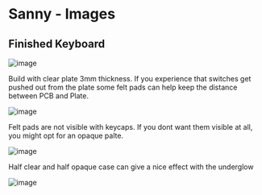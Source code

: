 # Sanny - Images



## Finished Keyboard

![image](https://user-images.githubusercontent.com/29768692/160660441-f4d9fd09-7196-463d-b877-e569e196f1fe.png)

Build with clear plate 3mm thickness. If you experience that switches get pushed out from the plate some felt pads can help keep the distance between PCB and Plate.

![image](https://user-images.githubusercontent.com/29768692/160660664-2638a432-3777-4c3f-b3dc-30ada526429b.png)

Felt pads are not visible with keycaps. If you dont want them visible at all, you might opt for an opaque palte.

![image](https://user-images.githubusercontent.com/29768692/160660891-1450d47f-623a-4ba0-94bb-b61439571619.png)

Half clear and half opaque case can give a nice effect with the underglow

![image](https://user-images.githubusercontent.com/29768692/160661109-51fd806d-a1dc-442c-a6e2-472e4a7558ab.png)




